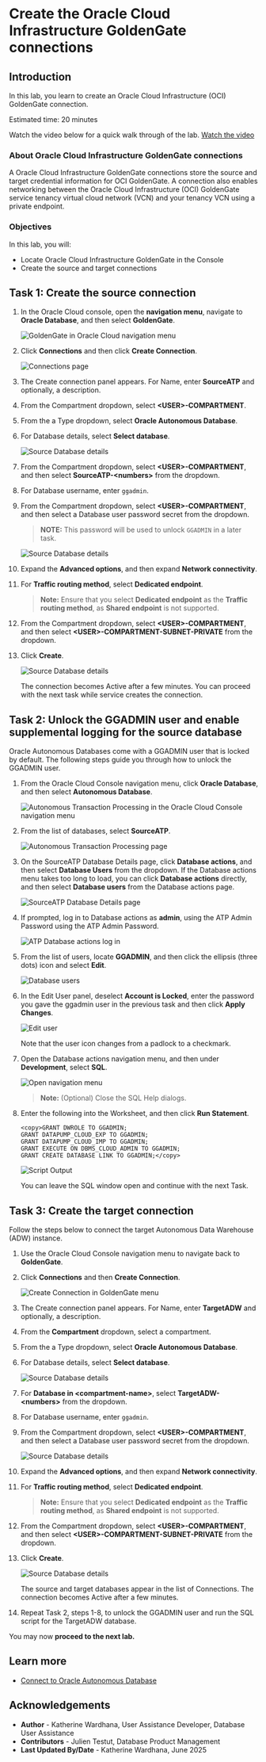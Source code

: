# Create the Oracle Cloud Infrastructure GoldenGate connections

## Introduction

In this lab, you learn to create an Oracle Cloud Infrastructure (OCI) GoldenGate connection.

Estimated time: 20 minutes

Watch the video below for a quick walk through of the lab.
[Watch the video](videohub:1_hz7gsiin)

### About Oracle Cloud Infrastructure GoldenGate connections

A Oracle Cloud Infrastructure GoldenGate connections store the source and target credential information for OCI GoldenGate. A connection also enables networking between the Oracle Cloud Infrastructure (OCI) GoldenGate service tenancy virtual cloud network (VCN) and your tenancy VCN using a private endpoint.

### Objectives

In this lab, you will:
* Locate Oracle Cloud Infrastructure GoldenGate in the Console
* Create the source and target connections

## Task 1: Create the source connection

1. In the Oracle Cloud console, open the **navigation menu**, navigate to **Oracle Database**, and then select **GoldenGate**.

    ![GoldenGate in Oracle Cloud navigation menu](https://oracle-livelabs.github.io/goldengate/ggs-common/create/images/database-goldengate.png " ")

2.  Click **Connections** and then click **Create Connection**.

    ![Connections page](https://oracle-livelabs.github.io/goldengate/ggs-common/create/images/02-03-create-connection.png " ")

3.  The Create connection panel appears. For Name, enter **SourceATP** and optionally, a description.

4.  From the Compartment dropdown, select **&lt;USER&gt;-COMPARTMENT**.

5.  From the a Type dropdown, select **Oracle Autonomous Database**.

6. For Database details, select **Select database**.

    ![Source Database details](https://oracle-livelabs.github.io/goldengate/ggs-common/create/images/02-06-create-connection-general-info.png)

7.  From the Compartment dropdown, select **&lt;USER&gt;-COMPARTMENT**, and then select **SourceATP-&lt;numbers&gt;** from the dropdown. 

8.  For Database username, enter `ggadmin`.

9.  From the Compartment dropdown, select **&lt;USER&gt;-COMPARTMENT**, and then select a Database user password secret from the dropdown.

    > **NOTE:** This password will be used to unlock `GGADMIN` in a later task.

    ![Source Database details](./images/01-09-create-connection-gg-details.png)

10. Expand the **Advanced options**, and then expand **Network connectivity**.

11. For **Traffic routing method**, select **Dedicated endpoint**.

    > **Note:** Ensure that you select **Dedicated endpoint** as the **Traffic routing method**, as **Shared endpoint** is not supported. 

12. From the Compartment dropdown, select **&lt;USER&gt;-COMPARTMENT**, and then select **&lt;USER&gt;-COMPARTMENT-SUBNET-PRIVATE** from the dropdown.

13. Click **Create**.

    ![Source Database details](./images/01-13-advanced-options.png)

    The connection becomes Active after a few minutes. You can proceed with the next task while service creates the connection.

## Task 2: Unlock the GGADMIN user and enable supplemental logging for the source database

Oracle Autonomous Databases come with a GGADMIN user that is locked by default. The following steps guide you through how to unlock the GGADMIN user.

1.  From the Oracle Cloud Console navigation menu, click **Oracle Database**, and then select **Autonomous Database**.

	![Autonomous Transaction Processing in the Oracle Cloud Console navigation menu](https://oracle-livelabs.github.io/goldengate/ggs-common/create/images/database-atp.png " ")

2.  From the list of databases, select **SourceATP**.

    ![Autonomous Transaction Processing page](https://oracle-livelabs.github.io/goldengate/ggs-common/create/images/03-02-sourceatp.png " ")

3.  On the SourceATP Database Details page, click **Database actions**, and then select **Database Users** from the dropdown. If the Database actions menu takes too long to load, you can click **Database actions** directly, and then select **Database users** from the Database actions page.

    ![SourceATP Database Details page](https://oracle-livelabs.github.io/goldengate/ggs-common/create/images/03-03-db-actions.png " ")

4.  If prompted, log in to Database actions as **admin**, using the ATP Admin Password using the ATP Admin Password.

    ![ATP Database actions log in](https://oracle-livelabs.github.io/goldengate/ggs-common/create/images/03-04-login.png " ")

5.  From the list of users, locate **GGADMIN**, and then click the ellipsis (three dots) icon and select **Edit**.

    ![Database users](https://oracle-livelabs.github.io/goldengate/ggs-common/create/images/03-05-ggadmin.png " ")

6.  In the Edit User panel, deselect **Account is Locked**, enter the password you gave the ggadmin user in the previous task and then click **Apply Changes**.

    ![Edit user](https://oracle-livelabs.github.io/goldengate/ggs-common/create/images/03-06-ggadmin-edit-user.png " ")

    Note that the user icon changes from a padlock to a checkmark.

7.  Open the Database actions navigation menu, and then under **Development**, select **SQL**.

    ![Open navigation menu](https://oracle-livelabs.github.io/goldengate/ggs-common/create/images/03-07-sql.png " ")

    > **Note:**  (Optional) Close the SQL Help dialogs. 

8.  Enter the following into the Worksheet, and then click **Run Statement**.

    ```
    <copy>GRANT DWROLE TO GGADMIN;
    GRANT DATAPUMP_CLOUD_EXP TO GGADMIN;
    GRANT DATAPUMP_CLOUD_IMP TO GGADMIN;
    GRANT EXECUTE ON DBMS_CLOUD_ADMIN TO GGADMIN;
    GRANT CREATE DATABASE LINK TO GGADMIN;</copy>
    ```

    ![Script Output](./images/02-08-sql-script.png " ")

    You can leave the SQL window open and continue with the next Task.

## Task 3: Create the target connection

Follow the steps below to connect the target Autonomous Data Warehouse \(ADW\) instance.

1.  Use the Oracle Cloud Console navigation menu to navigate back to **GoldenGate**.

2.  Click **Connections** and then **Create Connection**.

    ![Create Connection in GoldenGate menu](https://oracle-livelabs.github.io/goldengate/ggs-common/create/images/04-02-connections.png " ")

3.  The Create connection panel appears. For Name, enter **TargetADW** and optionally, a description.

4.  From the **Compartment** dropdown, select a compartment.

5.  From the a Type dropdown, select **Oracle Autonomous Database**.

6.  For Database details, select **Select database**.

    ![Source Database details](https://oracle-livelabs.github.io/goldengate/ggs-common/create/images/04-06-create-connec-general-info.png " ")

7. For **Database in &lt;compartment-name&gt;**, select **TargetADW-&lt;numbers&gt;** from the dropdown. 

8. For Database username, enter `ggadmin`.

9. From the Compartment dropdown, select **&lt;USER&gt;-COMPARTMENT**, and then select a Database user password secret from the dropdown.

    ![Source Database details](./images/03-09-create-connection-gg-details.png)

10. Expand the **Advanced options**, and then expand **Network connectivity**.

11. For **Traffic routing method**, select **Dedicated endpoint**.

    > **Note:** Ensure that you select **Dedicated endpoint** as the **Traffic routing method**, as **Shared endpoint** is not supported. 

12. From the Compartment dropdown, select **&lt;USER&gt;-COMPARTMENT**, and then select **&lt;USER&gt;-COMPARTMENT-SUBNET-PRIVATE** from the dropdown.

13. Click **Create**.

    ![Source Database details](./images/01-13-advanced-options.png)

    The source and target databases appear in the list of Connections. The connection becomes Active after a few minutes.

14. Repeat Task 2, steps 1-8, to unlock the GGADMIN user and run the SQL script for the TargetADW database.

You may now **proceed to the next lab.**

## Learn more

* [Connect to Oracle Autonomous Database](https://docs.oracle.com/en/cloud/paas/goldengate-service/tqrlh/)

## Acknowledgements
* **Author** - Katherine Wardhana, User Assistance Developer, Database User Assistance
* **Contributors** -  Julien Testut, Database Product Management
* **Last Updated By/Date** - Katherine Wardhana, June 2025